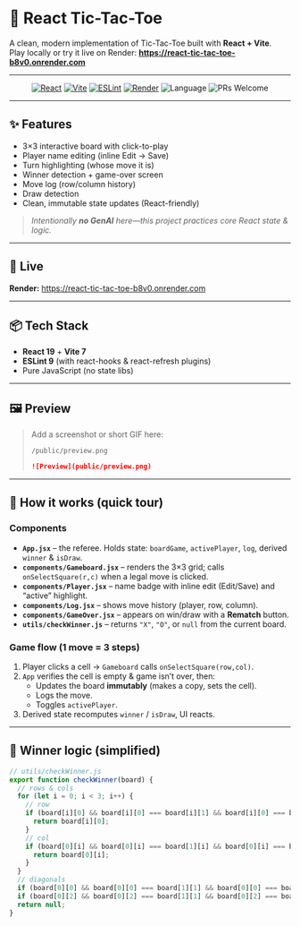 # 🧩 React Tic-Tac-Toe

A clean, modern implementation of Tic-Tac-Toe built with **React + Vite**.  
Play locally or try it live on Render: **https://react-tic-tac-toe-b8v0.onrender.com**

---

<p align="center">
  <a href="https://react.dev/"><img alt="React" src="https://img.shields.io/badge/React-19-61DAFB?logo=react&logoColor=000"></a>
  <a href="https://vitejs.dev/"><img alt="Vite" src="https://img.shields.io/badge/Vite-7-646CFF?logo=vite&logoColor=fff"></a>
  <a href="https://eslint.org/"><img alt="ESLint" src="https://img.shields.io/badge/ESLint-9-4B32C3?logo=eslint&logoColor=fff"></a>
  <a href="https://render.com/"><img alt="Render" src="https://img.shields.io/badge/Deployed%20on-Render-46E3B7?logo=render&logoColor=000"></a>
  <img alt="Language" src="https://img.shields.io/badge/Language-JavaScript-F7DF1E?logo=javascript&logoColor=000">
  <img alt="PRs Welcome" src="https://img.shields.io/badge/PRs-welcome-brightgreen.svg">
</p>

---

## ✨ Features

- 3×3 interactive board with click-to-play
- Player name editing (inline Edit → Save)
- Turn highlighting (whose move it is)
- Winner detection + game-over screen
- Move log (row/column history)
- Draw detection
- Clean, immutable state updates (React-friendly)

> _Intentionally **no GenAI** here—this project practices core React state & logic._

---

## 🚀 Live

**Render:** https://react-tic-tac-toe-b8v0.onrender.com

---

## 📦 Tech Stack

- **React 19** + **Vite 7**
- **ESLint 9** (with react-hooks & react-refresh plugins)
- Pure JavaScript (no state libs)

---

## 🖼️ Preview

> Add a screenshot or short GIF here:
>
> ```
> /public/preview.png
> ```
> 
> ```md
> ![Preview](public/preview.png)
> ```

---

## 🧠 How it works (quick tour)

### Components

- **`App.jsx`** – the referee. Holds state: `boardGame`, `activePlayer`, `log`, derived `winner` & `isDraw`.  
- **`components/Gameboard.jsx`** – renders the 3×3 grid; calls `onSelectSquare(r,c)` when a legal move is clicked.  
- **`components/Player.jsx`** – name badge with inline edit (Edit/Save) and “active” highlight.  
- **`components/Log.jsx`** – shows move history (player, row, column).  
- **`components/GameOver.jsx`** – appears on win/draw with a **Rematch** button.  
- **`utils/checkWinner.js`** – returns `"X"`, `"O"`, or `null` from the current board.

### Game flow (1 move = 3 steps)

1. Player clicks a cell → `Gameboard` calls `onSelectSquare(row,col)`.  
2. `App` verifies the cell is empty & game isn’t over, then:
   - Updates the board **immutably** (makes a copy, sets the cell).
   - Logs the move.
   - Toggles `activePlayer`.
3. Derived state recomputes `winner` / `isDraw`, UI reacts.

---

## 🧪 Winner logic (simplified)

```js
// utils/checkWinner.js
export function checkWinner(board) {
  // rows & cols
  for (let i = 0; i < 3; i++) {
    // row
    if (board[i][0] && board[i][0] === board[i][1] && board[i][0] === board[i][2]) {
      return board[i][0];
    }
    // col
    if (board[0][i] && board[0][i] === board[1][i] && board[0][i] === board[2][i]) {
      return board[0][i];
    }
  }
  // diagonals
  if (board[0][0] && board[0][0] === board[1][1] && board[0][0] === board[2][2]) return board[0][0];
  if (board[0][2] && board[0][2] === board[1][1] && board[0][2] === board[2][0]) return board[0][2];
  return null;
}
